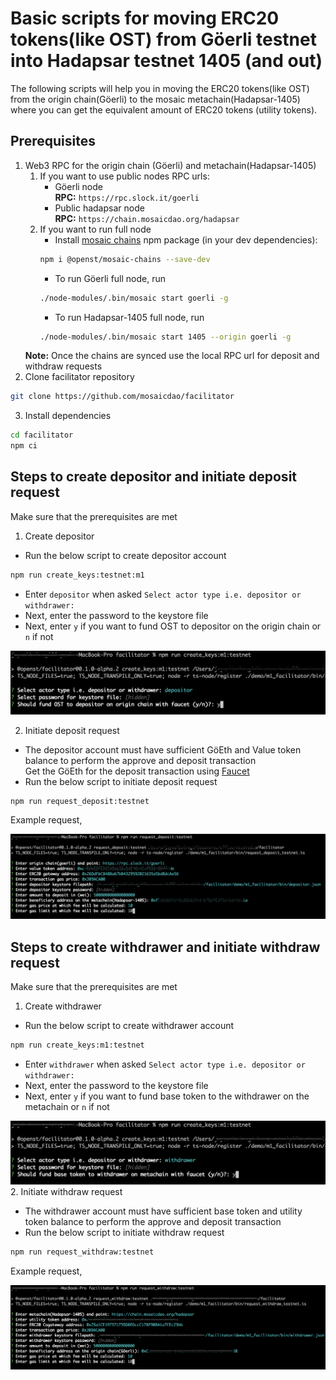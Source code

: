 # Basic scripts for moving ERC20 tokens(like OST) from Göerli testnet into Hadapsar testnet 1405 (and out)
The following scripts will help you in moving the ERC20 tokens(like OST) from the origin chain(Göerli) to the mosaic metachain(Hadapsar-1405) where you can get the equivalent amount of ERC20 tokens (utility tokens).

## Prerequisites
1. Web3 RPC for the origin chain (Göerli) and metachain(Hadapsar-1405)
    1. If you want to use public nodes RPC urls:
        - Göerli node<br>
        **RPC:** `https://rpc.slock.it/goerli`
        - Public hadapsar node<br>
        **RPC:** `https://chain.mosaicdao.org/hadapsar`
    2. If you want to run full node
        - Install [mosaic chains](https://github.com/mosaicdao/mosaic-chains) npm package (in your dev dependencies):
        ```sh
        npm i @openst/mosaic-chains --save-dev
        ```
        - To run Göerli full node, run
        ```sh
        ./node-modules/.bin/mosaic start goerli -g
        ```
        - To run Hadapsar-1405 full node, run
        ```sh
        ./node-modules/.bin/mosaic start 1405 --origin goerli -g
        ```
    **Note:** Once the chains are synced use the local RPC url for deposit and withdraw requests
2. Clone facilitator repository
  ```sh
  git clone https://github.com/mosaicdao/facilitator
  ```
3. Install dependencies
  ```sh
  cd facilitator
  npm ci
  ```

## Steps to create depositor and initiate deposit request
Make sure that the prerequisites are met
1. Create depositor
  - Run the below script to create depositor account
  ```sh
  npm run create_keys:testnet:m1
  ```
  - Enter `depositor` when asked `Select actor type i.e. depositor or withdrawer:`
  - Next, enter the password to the keystore file
  - Next, enter `y` if you want to fund OST to depositor on the origin chain or `n` if not

  ![create depositor](images/createDepositor.png)

2. Initiate deposit request
  - The depositor account must have sufficient GöEth and Value token balance to perform the approve and deposit transaction<br>
    Get the GöEth for the deposit transaction using [Faucet](https://goerli-faucet.slock.it/)
  - Run the below script to initiate deposit request
  ```sh
  npm run request_deposit:testnet
  ```
  Example request,

  ![request deposit](images/requestDeposit.png)

## Steps to create withdrawer and initiate withdraw request
Make sure that the prerequisites are met
1. Create withdrawer
  - Run the below script to create withdrawer account
  ```sh
  npm run create_keys:m1:testnet
  ```
  - Enter `withdrawer` when asked `Select actor type i.e. depositor or withdrawer:`
  - Next, enter the password to the keystore file
  - Next, enter `y` if you want to fund base token to the withdrawer on the metachain or `n` if not

  ![create withdrawer](images/createWithdrawer.png)
2. Initiate withdraw request
  - The withdrawer account must have sufficient base token and utility token balance to perform the approve and deposit transaction<br>
  - Run the below script to initiate withdraw request
  ```sh
  npm run request_withdraw:testnet
  ```
  Example request,

  ![request withdraw](images/requestWithdraw.png)
